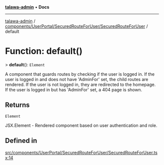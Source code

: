 [**talawa-admin**](../../../../../README.md) • **Docs**

***

[talawa-admin](../../../../../modules.md) / [components/UserPortal/SecuredRouteForUser/SecuredRouteForUser](../README.md) / default

# Function: default()

\> **default**(): `Element`

A component that guards routes by checking if the user is logged in.
If the user is logged in and does not have 'AdminFor' set, the child routes are rendered.
If the user is not logged in, they are redirected to the homepage.
If the user is logged in but has 'AdminFor' set, a 404 page is shown.

## Returns

`Element`

JSX.Element - Rendered component based on user authentication and role.

## Defined in

[src/components/UserPortal/SecuredRouteForUser/SecuredRouteForUser.tsx:14](https://github.com/PalisadoesFoundation/talawa-admin/blob/b465221425f3dcc638f77fbf5f1ccedb8e0dd082/src/components/UserPortal/SecuredRouteForUser/SecuredRouteForUser.tsx#L14)
